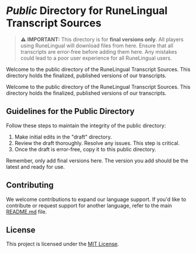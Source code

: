 # *Public* Directory for RuneLingual Transcript Sources

> :warning: **IMPORTANT:** This directory is for **final versions only**. All players using RuneLingual will download files from here. Ensure that all transcripts are error-free before adding them here. Any mistakes could lead to a poor user experience for all RuneLingual users.

Welcome to the public directory of the RuneLingual Transcript Sources. This directory holds the finalized, published versions of our transcripts.

Welcome to the public directory of the RuneLingual Transcript Sources. This directory holds the finalized, published versions of our transcripts.
## Guidelines for the Public Directory

Follow these steps to maintain the integrity of the public directory:

1. Make initial edits in the "draft" directory.
2. Review the draft thoroughly. Resolve any issues. This step is critical.
3. Once the draft is error-free, copy it to this public directory.

Remember, only add final versions here. The version you add should be the latest and ready for use.

## Contributing

We welcome contributions to expand our language support. If you'd like to contribute or request support for another language, refer to the main [README.md](../README.md) file.

## License

This project is licensed under the [MIT License](../LICENSE).